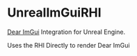 # UnrealImGuiRHI
[Dear ImGui](https://github.com/ocornut/imgui) Integration for Unreal Engine.

Uses the RHI Directly to render Dear ImGui
